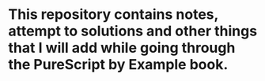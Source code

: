 # This repository contains notes, attempt to solutions and other things that I will add while going through the PureScript by Example book.

